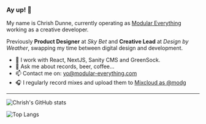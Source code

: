 ### Ay up! 🦆

My name is Chrish Dunne, currently operating as [Modular Everything](https://github.com/modular-everything) working as a creative developer.

Previously **Product Designer** at _Sky Bet_ and **Creative Lead** at _Design by Weather_, swapping my time between digital design and development.

- 🔭  I work with React, NextJS, Sanity CMS and GreenSock.
- 💬  Ask me about records, beer, coffee...
- 📫  Contact me on: yo@modular-everything.com
- 🎧  I regularly record mixes and upload them to [Mixcloud as @modg](https://mixcloud.com/modg)

---

![Chrish's GitHub stats](https://github-readme-stats.vercel.app/api?username=chrish-d&show_icons=true&count_private=true)

![Top Langs](https://github-readme-stats.vercel.app/api/top-langs/?username=chrish-d&count_private=true)
